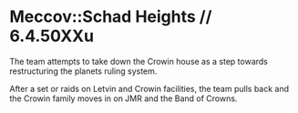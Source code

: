 # Meccov::Schad Heights // 6.4.50XXu
The team attempts to take down the Crowin house as a step towards restructuring the planets ruling system.

After a set or raids on Letvin and Crowin facilities, the team pulls back and the Crowin family moves in on JMR and the Band of Crowns.